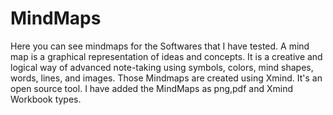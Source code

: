 # MindMaps
 Here you can see mindmaps for the Softwares that I have tested. 
A mind map is a graphical representation of ideas and concepts. It is a creative and logical way of advanced note-taking using symbols, colors, mind shapes, words, lines, and images.
Those Mindmaps are created using Xmind. It's an open source tool. I have added the MindMaps as png,pdf and Xmind Workbook types. 
